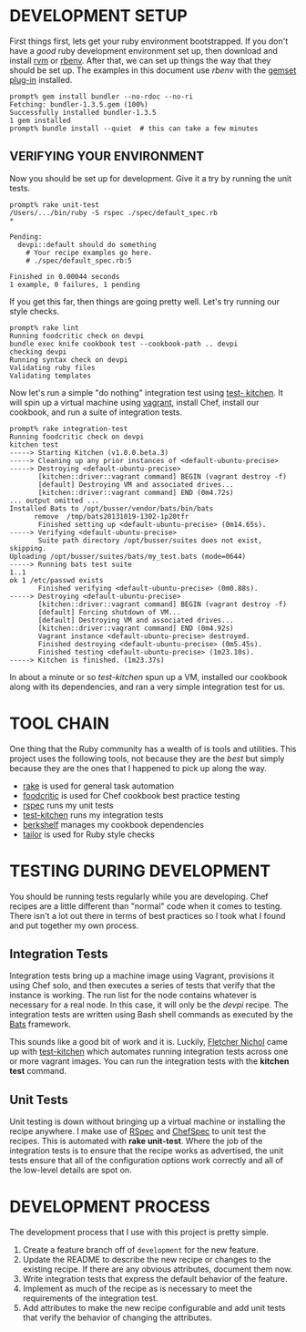 # DEVELOPMENT SETUP

First things first, lets get your ruby environment bootstrapped.  If you
don't have a *good* ruby development environment set up, then download
and install [rvm][1.1] or [rbenv][1.2].  After that, we can set up things
the way that they should be set up.  The examples in this document use
*rbenv* with the [gemset plug-in][1.3] installed.

    prompt% gem install bundler --no-rdoc --no-ri
    Fetching: bundler-1.3.5.gem (100%)
    Successfully installed bundler-1.3.5
    1 gem installed
    prompt% bundle install --quiet  # this can take a few minutes

## VERIFYING YOUR ENVIRONMENT

Now you should be set up for development.  Give it a try by running the
unit tests.

    prompt% rake unit-test
    /Users/.../bin/ruby -S rspec ./spec/default_spec.rb
    *

    Pending:
      devpi::default should do something
        # Your recipe examples go here.
        # ./spec/default_spec.rb:5

    Finished in 0.00044 seconds
    1 example, 0 failures, 1 pending

If you get this far, then things are going pretty well.  Let's try
running our style checks.

    prompt% rake lint
    Running foodcritic check on devpi
    bundle exec knife cookbook test --cookbook-path .. devpi
    checking devpi
    Running syntax check on devpi
    Validating ruby files
    Validating templates

Now let's run a simple "do nothing" integration test using [test-
kitchen][1.4].  It will spin up a virtual machine using [vagrant][1.5],
install Chef, install our cookbook, and run a suite of integration tests.

    prompt% rake integration-test
    Running foodcritic check on devpi
    kitchen test
    -----> Starting Kitchen (v1.0.0.beta.3)
    -----> Cleaning up any prior instances of <default-ubuntu-precise>
    -----> Destroying <default-ubuntu-precise>
           [kitchen::driver::vagrant command] BEGIN (vagrant destroy -f)
           [default] Destroying VM and associated drives...
           [kitchen::driver::vagrant command] END (0m4.72s)
    ... output omitted ...
    Installed Bats to /opt/busser/vendor/bats/bin/bats
          remove  /tmp/bats20131019-1302-1p20tfr
           Finished setting up <default-ubuntu-precise> (0m14.65s).
    -----> Verifying <default-ubuntu-precise>
           Suite path directory /opt/busser/suites does not exist, skipping.
    Uploading /opt/busser/suites/bats/my_test.bats (mode=0644)
    -----> Running bats test suite
    1..1
    ok 1 /etc/passwd exists
           Finished verifying <default-ubuntu-precise> (0m0.88s).
    -----> Destroying <default-ubuntu-precise>
           [kitchen::driver::vagrant command] BEGIN (vagrant destroy -f)
           [default] Forcing shutdown of VM...
           [default] Destroying VM and associated drives...
           [kitchen::driver::vagrant command] END (0m4.92s)
           Vagrant instance <default-ubuntu-precise> destroyed.
           Finished destroying <default-ubuntu-precise> (0m5.45s).
           Finished testing <default-ubuntu-precise> (1m23.10s).
    -----> Kitchen is finished. (1m23.37s)

In about a minute or so *test-kitchen* spun up a VM, installed our cookbook
along with its dependencies, and ran a very simple integration test for us.

[1.1]: http://rvm.io/
[1.2]: http://rbenv.org/
[1.3]: https://github.com/jf/rbenv-gemset/
[1.4]: https://github.com/opscode/test-kitchen/
[1.5]: http://vagrantup.com/


# TOOL CHAIN

One thing that the Ruby community has a wealth of is tools and utilities.
This project uses the following tools, not because they are the *best* but
simply because they are the ones that I happened to pick up along the way.

* [rake][2.1] is used for general task automation
* [foodcritic][2.2] is used for Chef cookbook best practice testing
* [rspec][2.3] runs my unit tests
* [test-kitchen][1.4] runs my integration tests
* [berkshelf][2.4] manages my cookbook dependencies
* [tailor][2.5] is used for Ruby style checks

[2.1]: http://rake.rubyforge.org/
[2.2]: http://acrmp.github.io/foodcritic/
[2.3]: http://rspec.info/
[2.4]: http://berkshelf.com/
[2.5]: http://github.com/turboladen/tailor/


# TESTING DURING DEVELOPMENT

You should be running tests regularly while you are developing.  Chef
recipes are a little different than "normal" code when it comes to testing.
There isn't a lot out there in terms of best practices so I took what I
found and put together my own process.

## Integration Tests

Integration tests bring up a machine image using Vagrant, provisions it
using Chef solo, and then executes a series of tests that verify that
the instance is working.  The run list for the node contains whatever is
necessary for a real node.  In this case, it will only be the *devpi*
recipe.  The integration tests are written using Bash shell commands as
executed by the [Bats][3.1] framework.

This sounds like a good bit of work and it is.  Luckily, [Fletcher
Nichol][3.2] came up with [test-kitchen][1.4] which automates running
integration tests across one or more vagrant images.  You can run the
integration tests with the **kitchen test** command.

## Unit Tests

Unit testing is down without bringing up a virtual machine or installing the
recipe anywhere.  I make use of [RSpec][2.3] and [ChefSpec][3.3] to unit
test the recipes.  This is automated with **rake unit-test**.  Where the
job of the integration tests is to ensure that the recipe works as
advertised, the unit tests ensure that all of the configuration options work
correctly and all of the low-level details are spot on.

[3.1]: https://github.com/sstephenson/bats
[3.2]: https://github.com/fnichol
[3.3]: https://github.com/acrmp/chefspec


# DEVELOPMENT PROCESS

The development process that I use with this project is pretty simple.

1. Create a feature branch off of `development` for the new feature.
2. Update the README to describe the new recipe or changes to the existing
   recipe.  If there are any obvious attributes, document them now.
3. Write integration tests that express the default behavior of the feature.
4. Implement as much of the recipe as is necessary to meet the requirements
   of the integration test.
5. Add attributes to make the new recipe configurable and add unit tests
   that verify the behavior of changing the attributes.

